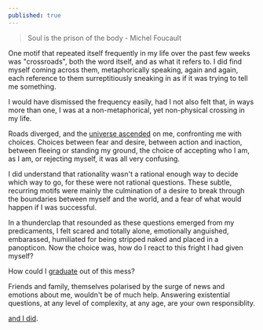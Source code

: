 ```yaml
---
published: true
---
```

> Soul is the prison of the body - Michel Foucault

One motif that repeated itself frequently in my life over the past few weeks was "crossroads", both the word itself, and as what it refers to. I did find myself coming across them, metaphorically speaking, again and again, each reference to them surreptitiously sneaking in as if it was trying to tell me something.

I would have dismissed the frequency easily, had I not also felt that, in ways more than one, I was at a non-metaphorical, yet non-physical crossing in my life.

Roads diverged, and the [universe ascended](http://surajsharma.blogspot.in/2008/01/games-people-play.html) on me, confronting me with choices. Choices between fear and desire, between action and inaction, between fleeing or standing my ground, the choice of accepting who I am, as I am, or rejecting myself, it was all very confusing.

I did understand that rationality wasn't a rational enough way to decide which way to go, for these were not rational questions. These subtle, recurring motifs were mainly the culmination of a desire to break through the boundaries between myself and the world, and a fear of what would happen if I was successful.

In a thunderclap that resounded as these questions emerged from my predicaments, I felt scared and totally alone, emotionally anguished, embarassed, humiliated for being stripped naked and placed in a panopticon. Now the choice was, how do I react to this fright I had given myself?

How could I [graduate](https://www.youtube.com/watch?v=gmrC_Pij5gc) out of this mess?

Friends and family, themselves polarised by the surge of news and emotions about me, wouldn't be of much help. Answering existential questions, at any level of complexity, at any age, are your own responsiblity. 

[and I did](https://surajsharma.github.io/2017/09/borges).
